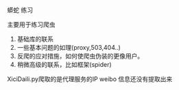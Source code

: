 蟒蛇  练习

主要用于练习爬虫
1. 基础库的联系
2. 一些基本问题的如理(proxy,503,404..)
3. 反爬的应对措施，如何使爬虫伪装的更像用户。 
4. 稍微高级的联系，比如框架(spider)



XiciDaili.py爬取的是代理服务的IP
weibo 信息还没有提取出来
